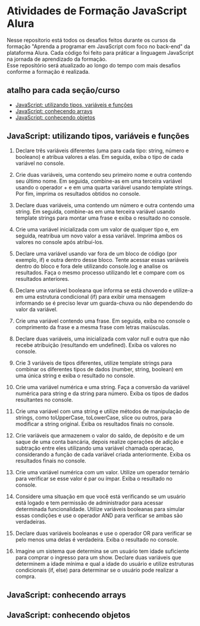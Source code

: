 
# Atividades de Formação JavaScript Alura


Nesse repositorio está todos os desafios feitos durante os cursos da formação "Aprenda a programar em JavaScript com foco no back-end" da plataforma Alura. Cada código foi feito para práticar a linguagem JavaScript na jornada de aprendizado da formação. \
Esse repositório será atualizado ao longo do tempo com mais desafios conforme a formação é realizada.

## atalho para cada seção/curso

- [JavaScript: utilizando tipos, variáveis e funções](https://github.com/Vitor-R-Souza/Atividade-Formacao-JavaScript-Alura#javascript-utilizando-tipos-vari%C3%A1veis-e-fun%C3%A7%C3%B5es)
- [JavaScript: conhecendo arrays](https://github.com/Vitor-R-Souza/Atividade-Formacao-JavaScript-Alura#javascript-conhecendo-arrays)
- [JavaScript: conhecendo objetos](https://github.com/Vitor-R-Souza/Atividade-Formacao-JavaScript-Alura#javascript-conhecendo-objetos)
## JavaScript: utilizando tipos, variáveis e funções

1. Declare três variáveis diferentes (uma para cada tipo: string, número e booleano) e atribua valores a elas. Em seguida, exiba o tipo de cada variável no console.

2. Crie duas variáveis, uma contendo seu primeiro nome e outra contendo seu último nome. Em seguida, combine-as em uma terceira variável usando o operador + e em uma quarta variável usando template strings. Por fim, imprima os resultados obtidos no console.

3. Declare duas variáveis, uma contendo um número e outra contendo uma string. Em seguida, combine-as em uma terceira variável usando template strings para montar uma frase e exiba o resultado no console.

4. Crie uma variável inicializada com um valor de qualquer tipo e, em seguida, reatribua um novo valor a essa variável. Imprima ambos os valores no console após atribuí-los.

5. Declare uma variável usando var fora de um bloco de código (por exemplo, if) e outra dentro desse bloco. Tente acessar essas variáveis dentro do bloco e fora dele utilizando console.log e analise os resultados. Faça o mesmo processo utilizando let e compare com os resultados anteriores.

6. Declare uma variável booleana que informa se está chovendo e utilize-a em uma estrutura condicional (if) para exibir uma mensagem informando se é preciso levar um guarda-chuva ou não dependendo do valor da variável.

7. Crie uma variável contendo uma frase. Em seguida, exiba no console o comprimento da frase e a mesma frase com letras maiúsculas.

8. Declare duas variáveis, uma inicializada com valor null e outra que não recebe atribuição (resultando em undefined). Exiba os valores no console.

9. Crie 3 variáveis de tipos diferentes, utilize template strings para combinar os diferentes tipos de dados (number, string, boolean) em uma única string e exiba o resultado no console.

10. Crie uma variável numérica e uma string. Faça a conversão da variável numérica para string e da string para número. Exiba os tipos de dados resultantes no console.

11. Crie uma variável com uma string e utilize métodos de manipulação de strings, como toUpperCase, toLowerCase, slice ou outros, para modificar a string original. Exiba os resultados finais no console.

12. Crie variáveis que armazenem o valor do saldo, de depósito e de um saque de uma conta bancária, depois realize operações de adição e subtração entre eles utilizando uma variável chamada operacao, considerando a função de cada variável criada anteriormente. Exiba os resultados finais no console.

13. Crie uma variável numérica com um valor. Utilize um operador ternário para verificar se esse valor é par ou ímpar. Exiba o resultado no console.

14. Considere uma situação em que você está verificando se um usuário está logado e tem permissão de administrador para acessar determinada funcionalidade. Utilize variáveis booleanas para simular essas condições e use o operador AND para verificar se ambas são verdadeiras.

15. Declare duas variáveis booleanas e use o operador OR para verificar se pelo menos uma delas é verdadeira. Exiba o resultado no console.

16. Imagine um sistema que determina se um usuário tem idade suficiente para comprar o ingresso para um show. Declare duas variáveis que determinem a idade mínima e qual a idade do usuário e utilize estruturas condicionais (if, else) para determinar se o usuário pode realizar a compra.


## JavaScript: conhecendo arrays
## JavaScript: conhecendo objetos
